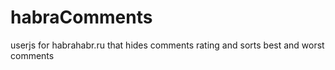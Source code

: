 habraComments
=============

userjs for habrahabr.ru that hides comments rating and sorts best and worst comments
